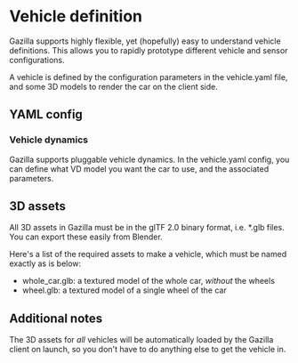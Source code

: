 # Vehicle definition
Gazilla supports highly flexible, yet (hopefully) easy to understand vehicle definitions. This allows
you to rapidly prototype different vehicle and sensor configurations.

A vehicle is defined by the configuration parameters in the vehicle.yaml file, and some 3D models to 
render the car on the client side.

## YAML config
### Vehicle dynamics
Gazilla supports pluggable vehicle dynamics. In the vehicle.yaml config, you can define what
VD model you want the car to use, and the associated parameters.

## 3D assets
All 3D assets in Gazilla must be in the glTF 2.0 binary format, i.e. *.glb files. You can export
these easily from Blender.

Here's a list of the required assets to make a vehicle, which must be named exactly as is below:

- whole_car.glb: a textured model of the whole car, _without_ the wheels
- wheel.glb: a textured model of a single wheel of the car

## Additional notes
The 3D assets for _all_ vehicles will be automatically loaded by the Gazilla client on launch,
so you don't have to do anything else to get the vehicle in.